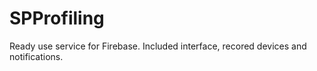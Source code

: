 # SPProfiling

Ready use service for Firebase. Included interface, recored devices and notifications.
